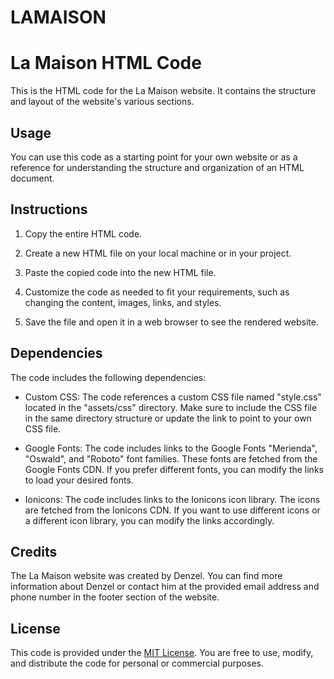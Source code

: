 # LAMAISON
# La Maison HTML Code

This is the HTML code for the La Maison website. It contains the structure and layout of the website's various sections. 

## Usage

You can use this code as a starting point for your own website or as a reference for understanding the structure and organization of an HTML document.

## Instructions

1. Copy the entire HTML code.

2. Create a new HTML file on your local machine or in your project.

3. Paste the copied code into the new HTML file.

4. Customize the code as needed to fit your requirements, such as changing the content, images, links, and styles.

5. Save the file and open it in a web browser to see the rendered website.

## Dependencies

The code includes the following dependencies:

- Custom CSS: The code references a custom CSS file named "style.css" located in the "assets/css" directory. Make sure to include the CSS file in the same directory structure or update the link to point to your own CSS file.

- Google Fonts: The code includes links to the Google Fonts "Merienda", "Oswald", and "Roboto" font families. These fonts are fetched from the Google Fonts CDN. If you prefer different fonts, you can modify the links to load your desired fonts.

- Ionicons: The code includes links to the Ionicons icon library. The icons are fetched from the Ionicons CDN. If you want to use different icons or a different icon library, you can modify the links accordingly.

## Credits

The La Maison website was created by Denzel. You can find more information about Denzel or contact him at the provided email address and phone number in the footer section of the website.

## License

This code is provided under the [MIT License](https://opensource.org/licenses/MIT). You are free to use, modify, and distribute the code for personal or commercial purposes.

